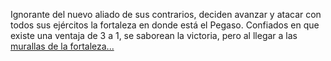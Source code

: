 Ignorante del nuevo aliado de sus contrarios, deciden avanzar y atacar con 
todos sus ejércitos la fortaleza en donde está el Pegaso. Confiados en que 
existe una ventaja de 3 a 1, se saborean la victoria, pero al llegar a las
[murallas de la fortaleza...](murallas/enemigos.md)